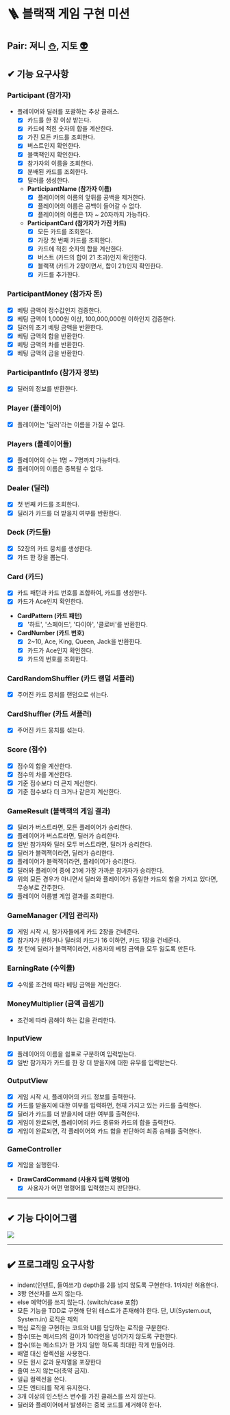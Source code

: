# 🪜 블랙잭 게임 구현 미션

## Pair: 져니 [⛄️](http://github.com/cl8d), 지토 [👽](https://github.com/apptie)

## ✔ 기능 요구사항

### Participant (참가자)

- 플레이어와 딜러를 포괄하는 추상 클래스.
    - [x] 카드를 한 장 이상 받는다.
    - [x] 카드에 적힌 숫자의 합을 계산한다.
    - [x] 가진 모든 카드를 조회한다.
    - [x] 버스트인지 확인한다.
    - [x] 블랙잭인지 확인한다.
    - [x] 참가자의 이름을 조회한다.
    - [x] 분배된 카드를 조회한다.
    - [x] 딜러를 생성한다.
    - **ParticipantName (참가자 이름)**
        - [x] 플레이어의 이름의 앞뒤를 공백을 제거한다.
        - [x] 플레이어의 이름은 공백이 들어갈 수 없다.
        - [x] 플레이어의 이름은 1자 ~ 20자까지 가능하다.
    - **ParticipantCard (참가자가 가진 카드)**
        - [x] 모든 카드를 조회한다.
        - [x] 가장 첫 번째 카드를 조회한다.
        - [x] 카드에 적힌 숫자의 합을 계산한다.
        - [x] 버스트 (카드의 합이 21 초과)인지 확인한다.
        - [x] 블랙잭 (카드가 2장이면서, 합이 21)인지 확인한다.
        - [x] 카드를 추가한다.

### ParticipantMoney (참가자 돈)

- [x] 베팅 금액이 정수값인지 검증한다.
- [x] 베팅 금액이 1,000원 이상, 100,000,000원 이하인지 검증한다.
- [x] 딜러의 초기 베팅 금액을 반환한다.
- [x] 베팅 금액의 합을 반환한다.
- [x] 베팅 금액의 차를 반환한다.
- [x] 베팅 금액의 곱을 반환한다.

### ParticipantInfo (참가자 정보)

- [x] 딜러의 정보를 반환한다.

### Player (플레이어)

- [x] 플레이어는 '딜러'라는 이름을 가질 수 없다.

### Players (플레이어들)

- [x] 플레이어의 수는 1명 ~ 7명까지 가능하다.
- [x] 플레이어의 이름은 중복될 수 없다.

### Dealer (딜러)

- [x] 첫 번째 카드를 조회한다.
- [x] 딜러가 카드를 더 받을지 여부를 반환한다.

### Deck (카드들)

- [x] 52장의 카드 뭉치를 생성한다.
- [x] 카드 한 장을 뽑는다.

### Card (카드)

- [x] 카드 패턴과 카드 번호를 조합하여, 카드를 생성한다.
- [x] 카드가 Ace인지 확인한다.
- **CardPattern (카드 패턴)**
    - [x] '하트', '스페이드', '다이아', '클로버'를 반환한다.
- **CardNumber (카드 번호)**
    - [x] 2~10, Ace, King, Queen, Jack을 반환한다.
    - [x] 카드가 Ace인지 확인한다.
    - [x] 카드의 번호를 조회한다.

### CardRandomShuffler (카드 랜덤 셔플러)

- [x] 주어진 카드 뭉치를 랜덤으로 섞는다.

### CardShuffler (카드 셔플러)

- [x] 주어진 카드 뭉치를 섞는다.

### Score (점수)

- [x] 점수의 합을 계산한다.
- [x] 점수의 차를 계산한다.
- [x] 기준 점수보다 더 큰지 계산한다.
- [x] 기준 점수보다 더 크거나 같은지 계산한다.

### GameResult (블랙잭의 게임 결과)

- [x] 딜러가 버스트라면, 모든 플레이어가 승리한다.
- [x] 플레이어가 버스트라면, 딜러가 승리한다.
- [x] 일반 참가자와 딜러 모두 버스트라면, 딜러가 승리한다.
- [x] 딜러가 블랙잭이라면, 딜러가 승리한다.
- [x] 플레이어가 블랙잭이라면, 플레이어가 승리한다.
- [x] 딜러와 플레이어 중에 21에 가장 가까운 참가자가 승리한다.
- [x] 위의 모든 경우가 아니면서 딜러와 플레이어가 동일한 카드의 합을 가지고 있다면, 무승부로 간주한다.
- [x] 플레이어 이름별 게임 결과를 조회한다.

### GameManager (게임 관리자)

- [x] 게임 시작 시, 참가자들에게 카드 2장을 건네준다.
- [x] 참가자가 원하거나 딜러의 카드가 16 이하면, 카드 1장을 건네준다.
- [x] 첫 턴에 딜러가 블랙잭이라면, 사용자의 베팅 금액을 모두 잃도록 만든다.

### EarningRate (수익률)

- [x] 수익률 조건에 따라 베팅 금액을 계산한다.

### MoneyMultiplier (금액 곱셈기)

- 조건에 따라 곱해야 하는 값을 관리한다.

### InputView

- [x] 플레이어의 이름을 쉼표로 구분하여 입력받는다.
- [x] 일반 참가자가 카드를 한 장 더 받을지에 대한 유무를 입력받는다.

### OutputView

- [x] 게임 시작 시, 플레이어의 카드 정보를 출력한다.
- [x] 카드를 받을지에 대한 여부를 입력하면, 현재 가지고 있는 카드를 출력한다.
- [x] 딜러가 카드를 더 받을지에 대한 여부를 출력한다.
- [x] 게임이 완료되면, 플레이어의 카드 종류와 카드의 합을 출력한다.
- [x] 게임이 완료되면, 각 플레이어의 카드 합을 판단하여 최종 승패를 출력한다.

### GameController

- [x] 게임을 실행한다.
- **DrawCardCommand (사용자 입력 명령어)**
    - [x] 사용자가 어떤 명령어를 입력했는지 판단한다.

---

## ✔ 기능 다이어그램

![](/src/main/resources/blackjack-diagram.png)

---

## ✔️ 프로그래밍 요구사항

- indent(인덴트, 들여쓰기) depth를 2를 넘지 않도록 구현한다. 1까지만 허용한다.
- 3항 연산자를 쓰지 않는다.
- else 예약어를 쓰지 않는다. (switch/case 포함)
- 모든 기능을 TDD로 구현해 단위 테스트가 존재해야 한다. 단, UI(System.out, System.in) 로직은 제외
- 핵심 로직을 구현하는 코드와 UI를 담당하는 로직을 구분한다.
- 함수(또는 메서드)의 길이가 10라인을 넘어가지 않도록 구현한다.
- 함수(또는 메소드)가 한 가지 일만 하도록 최대한 작게 만들어라.
- 배열 대신 컬렉션을 사용한다.
- 모든 원시 값과 문자열을 포장한다
- 줄여 쓰지 않는다(축약 금지).
- 일급 컬렉션을 쓴다.
- 모든 엔티티를 작게 유지한다.
- 3개 이상의 인스턴스 변수를 가진 클래스를 쓰지 않는다.
- 딜러와 플레이어에서 발생하는 중복 코드를 제거해야 한다.

